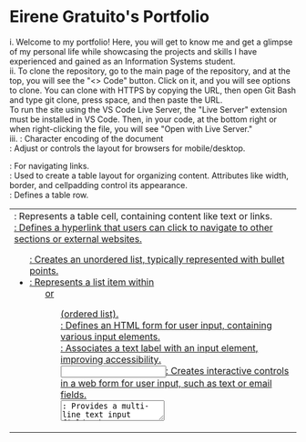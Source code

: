 # Eirene Gratuito's Portfolio
i. Welcome to my portfolio! Here, you will get to know me and get a glimpse of my personal life while showcasing the projects and skills I have experienced and gained as an Information Systems student. <br>
ii. To clone the repository, go to the main page of the repository, and at the top, you will see the "<> Code" button. Click on it, and you will see options to clone. You can clone with HTTPS by copying the URL, then open Git Bash and type git clone, press space, and then paste the URL. <br>
To run the site using the VS Code Live Server, the "Live Server" extension must be installed in VS Code. Then, in your code, at the bottom right or when right-clicking the file, you will see "Open with Live Server." <br>
iii. <meta charset="UTF-8" />: Character encoding of the document <br>
<meta name="viewport" content="width=device-width, initial-scale=1.0" />: Adjust or controls the layout for browsers for mobile/desktop. <br>
<nav>: For navigating links. <br>
<table>: Used to create a table layout for organizing content. Attributes like width, border, and cellpadding control its appearance. <br>
<tr>: Defines a table row. <br>
<td>: Represents a table cell, containing content like text or links. <br>
<a href>: Defines a hyperlink that users can click to navigate to other sections or external websites. <br>
<ul>: Creates an unordered list, typically represented with bullet points. <br>
<li>: Represents a list item within <ul> or <ol> (ordered list). <br>
<form>: Defines an HTML form for user input, containing various input elements. <br>
<label>: Associates a text label with an input element, improving accessibility. <br>
<input>: Creates interactive controls in a web form for user input, such as text or email fields. <br>
<textarea>: Provides a multi-line text input field. <br>
<footer>: Defines the footer of the document, usually containing copyright information and links. <br>
